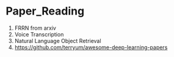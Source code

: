 # Paper_Reading

1. FRRN from arxiv  
2. Voice Transcription  
3. Natural Language Object Retrieval  
4. https://github.com/terryum/awesome-deep-learning-papers
